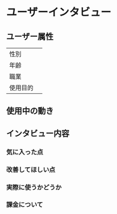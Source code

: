 # ユーザーインタビュー

## ユーザー属性

|          |             |
| -------- | ------------|
| 性別     |             |
| 年齢     |             |
| 職業     |             |
| 使用目的 |             |

## 使用中の動き

## インタビュー内容

### 気に入った点

### 改善してほしい点

### 実際に使うかどうか

### 課金について
